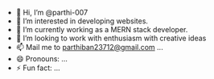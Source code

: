 - 👋 Hi, I’m @parthi-007
- 👀  I’m interested in developing websites.
- 🌱 I’m currently working as a MERN stack developer.
- 💞️ I’m looking to work with enthusiasm with creative ideas
- 📫 Mail me to parthiban23712@gmail.com ...
- 😄 Pronouns: ...
- ⚡ Fun fact: ...

<!---
parthi-007/parthi-007 is a ✨ special ✨ repository because its `README.md` (this file) appears on your GitHub profile.
You can click the Preview link to take a look at your changes.
--->
